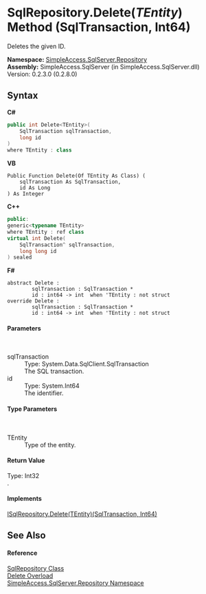 # SqlRepository.Delete(*TEntity*) Method (SqlTransaction, Int64)
 

Deletes the given ID.

**Namespace:**&nbsp;<a href="7ca62ec4-9e1e-7797-72d1-08cdad8b8511">SimpleAccess.SqlServer.Repository</a><br />**Assembly:**&nbsp;SimpleAccess.SqlServer (in SimpleAccess.SqlServer.dll) Version: 0.2.3.0 (0.2.8.0)

## Syntax

**C#**<br />
``` C#
public int Delete<TEntity>(
	SqlTransaction sqlTransaction,
	long id
)
where TEntity : class

```

**VB**<br />
``` VB
Public Function Delete(Of TEntity As Class) ( 
	sqlTransaction As SqlTransaction,
	id As Long
) As Integer
```

**C++**<br />
``` C++
public:
generic<typename TEntity>
where TEntity : ref class
virtual int Delete(
	SqlTransaction^ sqlTransaction, 
	long long id
) sealed
```

**F#**<br />
``` F#
abstract Delete : 
        sqlTransaction : SqlTransaction * 
        id : int64 -> int  when 'TEntity : not struct
override Delete : 
        sqlTransaction : SqlTransaction * 
        id : int64 -> int  when 'TEntity : not struct
```


#### Parameters
&nbsp;<dl><dt>sqlTransaction</dt><dd>Type: System.Data.SqlClient.SqlTransaction<br />The SQL transaction.</dd><dt>id</dt><dd>Type: System.Int64<br />The identifier.</dd></dl>

#### Type Parameters
&nbsp;<dl><dt>TEntity</dt><dd>Type of the entity.</dd></dl>

#### Return Value
Type: Int32<br />.

#### Implements
<a href="abbb8431-be0b-d28f-82a5-eeba64154915">ISqlRepository.Delete(TEntity)(SqlTransaction, Int64)</a><br />

## See Also


#### Reference
<a href="0ff2b0ef-5784-3948-375a-e5aebc484660">SqlRepository Class</a><br /><a href="110fb930-cc21-1bf0-fd21-2e5889c14513">Delete Overload</a><br /><a href="7ca62ec4-9e1e-7797-72d1-08cdad8b8511">SimpleAccess.SqlServer.Repository Namespace</a><br />